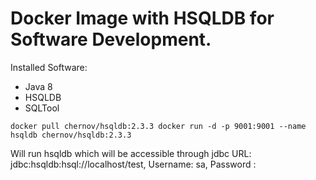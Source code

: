 # Docker Image with HSQLDB for Software Development.

Installed Software:

  * Java 8
  * HSQLDB
  * SQLTool


`
docker pull chernov/hsqldb:2.3.3
docker run -d -p 9001:9001 --name hsqldb chernov/hsqldb:2.3.3
`

Will run hsqldb which will be accessible through jdbc URL: jdbc:hsqldb:hsql://localhost/test, Username: sa, Password :
